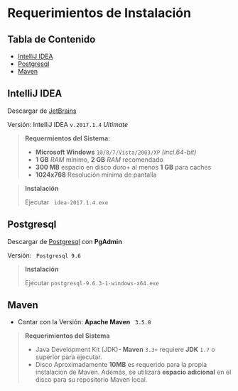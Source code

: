 
# Requerimientos de Instalación


## Tabla de Contenido

* [IntelliJ IDEA](#intellij-idea)
* [Postgresql](#postgresql)
* [Maven](#maven)



	 
 

## IntelliJ IDEA
Descargar de [JetBrains](https://www.jetbrains.com/idea/download/#section=windows) 

Versión: IntelliJ IDEA  `v.2017.1.4` *Ultimate*

> **Requermientos del Sistema:**
>
>* **Microsoft Windows** `10/8/7/Vista/2003/XP` *(incl.64-bit)*
>* **1 GB** *RAM*  mínimo, **2 GB** *RAM* recomendado
>* **300 MB** espacio en disco duro+ al menos **1 GB** para caches
>* **1024x768** Resolución mínima de pantalla



>**Instalación**
>
> Ejecutar ` idea-2017.1.4.exe`



## Postgresql
Descargar de [Postgresql](https://www.postgresql.org/download/) con **PgAdmin**

Versión: ` Postgresql 9.6`

>**Instalación**
>
> Ejecutar `postgresql-9.6.3-1-windows-x64.exe` 


## Maven
* Contar con la Versión: **Apache Maven** ` 3.5.0`

>**Requerimientos del Sistema**
>
> - Java Development Kit (JDK)-	**Maven** `3.3+` requiere **JDK** `1.7` o superior para 	ejecutar.
> - Disco	Aproximadamente **10MB** es requerido para la propia instalacion de 	Maven. Además, se utilizará **espacio adicional** en el disco para su repositorio 	Maven local.
